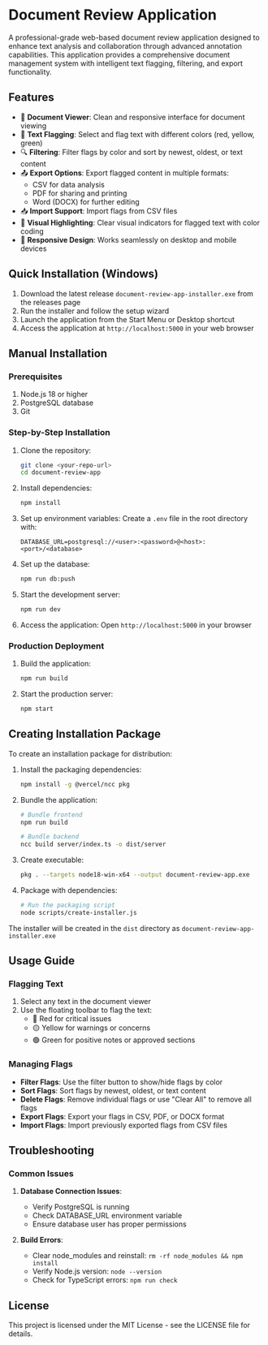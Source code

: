# Document Review Application

A professional-grade web-based document review application designed to enhance text analysis and collaboration through advanced annotation capabilities. This application provides a comprehensive document management system with intelligent text flagging, filtering, and export functionality.

## Features

- 📝 **Document Viewer**: Clean and responsive interface for document viewing
- 🚩 **Text Flagging**: Select and flag text with different colors (red, yellow, green)
- 🔍 **Filtering**: Filter flags by color and sort by newest, oldest, or text content
- 📤 **Export Options**: Export flagged content in multiple formats:
  - CSV for data analysis
  - PDF for sharing and printing
  - Word (DOCX) for further editing
- 📥 **Import Support**: Import flags from CSV files
- 🎨 **Visual Highlighting**: Clear visual indicators for flagged text with color coding
- 📱 **Responsive Design**: Works seamlessly on desktop and mobile devices

## Quick Installation (Windows)

1. Download the latest release `document-review-app-installer.exe` from the releases page
2. Run the installer and follow the setup wizard
3. Launch the application from the Start Menu or Desktop shortcut
4. Access the application at `http://localhost:5000` in your web browser

## Manual Installation

### Prerequisites

1. Node.js 18 or higher
2. PostgreSQL database
3. Git

### Step-by-Step Installation

1. Clone the repository:
   ```bash
   git clone <your-repo-url>
   cd document-review-app
   ```

2. Install dependencies:
   ```bash
   npm install
   ```

3. Set up environment variables:
   Create a `.env` file in the root directory with:
   ```
   DATABASE_URL=postgresql://<user>:<password>@<host>:<port>/<database>
   ```

4. Set up the database:
   ```bash
   npm run db:push
   ```

5. Start the development server:
   ```bash
   npm run dev
   ```

6. Access the application:
   Open `http://localhost:5000` in your browser

### Production Deployment

1. Build the application:
   ```bash
   npm run build
   ```

2. Start the production server:
   ```bash
   npm start
   ```

## Creating Installation Package

To create an installation package for distribution:

1. Install the packaging dependencies:
   ```bash
   npm install -g @vercel/ncc pkg
   ```

2. Bundle the application:
   ```bash
   # Bundle frontend
   npm run build

   # Bundle backend
   ncc build server/index.ts -o dist/server
   ```

3. Create executable:
   ```bash
   pkg . --targets node18-win-x64 --output document-review-app.exe
   ```

4. Package with dependencies:
   ```bash
   # Run the packaging script
   node scripts/create-installer.js
   ```

The installer will be created in the `dist` directory as `document-review-app-installer.exe`

## Usage Guide

### Flagging Text

1. Select any text in the document viewer
2. Use the floating toolbar to flag the text:
   - 🔴 Red for critical issues
   - 🟡 Yellow for warnings or concerns
   - 🟢 Green for positive notes or approved sections

### Managing Flags

- **Filter Flags**: Use the filter button to show/hide flags by color
- **Sort Flags**: Sort flags by newest, oldest, or text content
- **Delete Flags**: Remove individual flags or use "Clear All" to remove all flags
- **Export Flags**: Export your flags in CSV, PDF, or DOCX format
- **Import Flags**: Import previously exported flags from CSV files

## Troubleshooting

### Common Issues

1. **Database Connection Issues**:
   - Verify PostgreSQL is running
   - Check DATABASE_URL environment variable
   - Ensure database user has proper permissions

2. **Build Errors**:
   - Clear node_modules and reinstall: `rm -rf node_modules && npm install`
   - Verify Node.js version: `node --version`
   - Check for TypeScript errors: `npm run check`

## License

This project is licensed under the MIT License - see the LICENSE file for details.